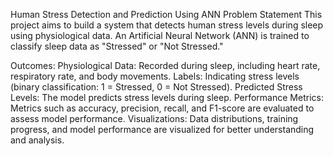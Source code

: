 Human Stress Detection and Prediction Using ANN
Problem Statement
This project aims to build a system that detects human stress levels during sleep using physiological data. An Artificial Neural Network (ANN) is trained to classify sleep data as "Stressed" or "Not Stressed."

Outcomes:
Physiological Data:
Recorded during sleep, including heart rate, respiratory rate, and body movements.
Labels:
Indicating stress levels (binary classification: 1 = Stressed, 0 = Not Stressed).
Predicted Stress Levels:
The model predicts stress levels during sleep.
Performance Metrics:
Metrics such as accuracy, precision, recall, and F1-score are evaluated to assess model performance.
Visualizations:
Data distributions, training progress, and model performance are visualized for better understanding and analysis.
